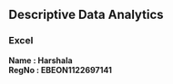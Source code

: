 ## Descriptive Data Analytics
### Excel<br>
<strong>Name : Harshala</strong> <br>
<strong>RegNo : EBEON1122697141</strong>
